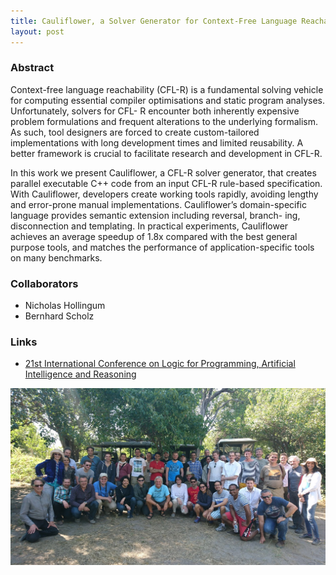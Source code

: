 ```yaml
---
title: Cauliflower, a Solver Generator for Context-Free Language Reachability
layout: post
---
```


### Abstract ###

Context-free language reachability (CFL-R) is a fundamental solving vehicle for
computing essential compiler optimisations and static program analyses.
Unfortunately, solvers for CFL- R encounter both inherently expensive problem
formulations and frequent alterations to the underlying formalism. As such,
tool designers are forced to create custom-tailored implementations with long
development times and limited reusability. A better framework is crucial to
facilitate research and development in CFL-R.

In this work we present Cauliflower, a CFL-R solver generator, that creates
parallel executable C++ code from an input CFL-R rule-based specification. With
Cauliflower, developers create working tools rapidly, avoiding lengthy and
error-prone manual implementations. Cauliflower’s domain-specific language
provides semantic extension including reversal, branch- ing, disconnection and
templating. In practical experiments, Cauliflower achieves an average speedup
of 1.8x compared with the best general purpose tools, and matches the
performance of application-specific tools on many benchmarks.

### Collaborators ###

* Nicholas Hollingum
* Bernhard Scholz 

### Links ###

* [21st International Conference on Logic for Programming, Artificial Intelligence and Reasoning](http://easychair.org/publications/paper/Cauliflower_a_Solver_Generator_for_Context-Free_Language_Reachability)

![LPAR-21 on safari](https://github.com/scyptnex/scyptnex.github.io/raw/master/research/_posts/safari.jpg)
